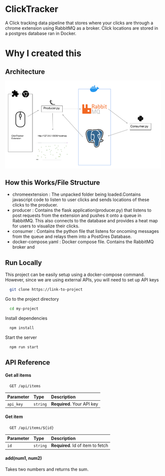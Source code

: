 # ClickTracker

A Click tracking data pipeline that stores where your clicks are through a chrome extension using RabbitMQ as a broker. Click locations are stored in a postgres database ran in Docker.

# Why I created this


## Architecture
![Alt Text](public/rabbit.png)



## How this Works/File Structure

- chromeextension : The unpacked folder being loaded.Contains javascript code to listen to user clicks and sends locations of these clicks to the producer.
- producer : Contains the flask application(producer.py) that listens to post requests from the extension and pushes it onto a queue in RabbitMQ. This also connects to the database and provides a heat map for users to visualize their clicks.
- consumer : Contains the python file that listens for oncoming messages from the queue and relays them into a PostGres Database.
- docker-compose.yaml : Docker compose file. Contains the RabbitMQ broker and





## Run Locally

This project can be easily setup using a docker-compose command. However, since we are using external APIs, you will need to set up API keys 




```bash
  git clone https://link-to-project
```

Go to the project directory

```bash
  cd my-project
```

Install dependencies

```bash
  npm install
```

Start the server

```bash
  npm run start
```


## API Reference

#### Get all items

```http
  GET /api/items
```

| Parameter | Type     | Description                |
| :-------- | :------- | :------------------------- |
| `api_key` | `string` | **Required**. Your API key |

#### Get item

```http
  GET /api/items/${id}
```

| Parameter | Type     | Description                       |
| :-------- | :------- | :-------------------------------- |
| `id`      | `string` | **Required**. Id of item to fetch |

#### add(num1, num2)

Takes two numbers and returns the sum.


